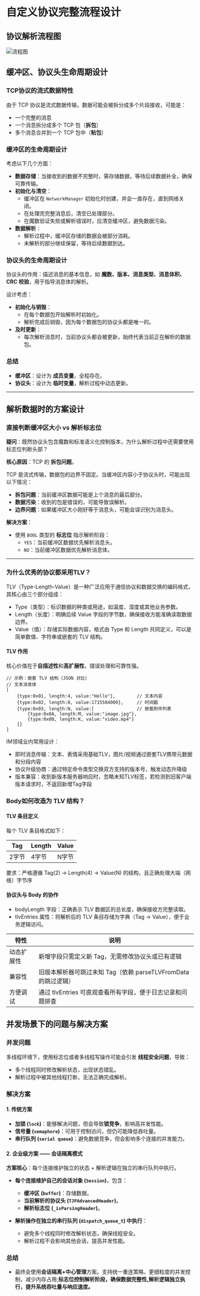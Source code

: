 # 自定义协议完整流程设计

## 协议解析流程图

![流程图](./协议解析流程图.png)

## 缓冲区、协议头生命周期设计

### TCP协议的流式数据特性

由于 TCP 协议是流式数据传输，数据可能会被拆分成多个片段接收，可能是：
- 一个完整的消息
- 一个消息拆分成多个 TCP 包（**拆包**）
- 多个消息合并到一个 TCP 包中（**粘包**）

### 缓冲区的生命周期设计

考虑以下几个方面：

- **数据存储**：当接收到的数据不完整时，需存储数据，等待后续数据补全，确保可靠传输。
- **初始化与清空**：
  - 缓冲区在 `NetworkManager` 初始化时创建，并会一直存在，直到网络关闭。
  - 在处理完完整消息后，清空已处理部分。
  - 在魔数验证失败或解析错误时，应清空缓冲区，避免数据污染。
- **数据解析**：
  - 解析过程中，缓冲区存储的数据会被部分消耗。
  - 未解析的部分继续保留，等待后续数据到达。

### 协议头的生命周期设计

协议头的作用：描述消息的基本信息，如 **魔数、版本、消息类型、消息体积、CRC 校验**，用于指导消息体的解析。

设计考虑：

- **初始化与销毁**：
  - 在每个数据包开始解析时初始化。
  - 解析完成后销毁，因为每个数据包的协议头都是唯一的。
- **及时更新**：
  - 每次解析消息时，当前协议头都会被更新，始终代表当前正在解析的数据包。

### 总结

- **缓冲区**：设计为 **成员变量**，全程存在。
- **协议头**：设计为 **临时变量**，解析过程中动态更新。

---

## 解析数据时的方案设计

### 直接判断缓冲区大小 vs 解析标志位

**疑问**：既然协议头包含魔数和标准语义化控制版本，为什么解析过程中还需要使用标志位判断头部？

**核心原因**：TCP 的 **拆包问题**。

TCP 是流式传输，数据包的边界不固定。当缓冲区内容小于协议头时，可能出现以下情况：

- **拆包问题**：当前缓冲区数据可能是上个消息的最后部分。
- **数据污染**：收到的包是错误的，可能导致误解析。
- **边界问题**：如果缓冲区大小刚好等于消息头，可能会误识别为消息头。

**解决方案**：

- 使用 `BOOL` 类型的 **标志位** 指示解析阶段：
  - `YES`：当前缓冲区数据优先解析消息头。
  - `NO`：当前缓冲区数据优先解析消息体。

---
### 为什么优秀的协议都采用TLV？
TLV（Type-Length-Value）是一种广泛应用于通信协议和数据交换的编码格式，其核心由三个部分组成：

- Type（类型）：标识数据的种类或用途，如温度、湿度或其他业务参数。
- Length（长度）：明确后续 Value 字段的字节数，确保接收方能准确读取数据边界。
- Value（值）：存储实际数据内容，格式由 Type 和 Length 共同定义，可以是简单数值、字符串或嵌套的 TLV 结构。

#### **TLV 作用**
核心价值在于**自描述性**和**高扩展性**，错误处理和可靠性强。

```objc
// 示例：嵌套 TLV 结构（JSON 对比）
// 文本消息体
[
    {type:0x01, length:4, value:"Hello"},        // 文本内容
    {type:0x02, length:8, value:1715584000},     // 时间戳
    {type:0x03, length:N, value:[                // 嵌套附件列表
        {type:0x0A, length:M, value:"image.jpg"},
        {type:0x0B, length:K, value:"video.mp4"}
    ]}
]

```

IM领域业内常用设计：

- 即时消息传输：文本、表情采用基础TLV，图片/视频通过嵌套TLV携带元数据和分段内容
- 协议升级协商：通过特定命令类型交换双方支持的版本号，触发动态升降级
- 版本兼容：收到新版本服务器响应时，忽略未知TLV标签，若检测到旧客户端版本请求时，不返回新增Tag字段



### Body如何改造为 TLV 结构？

#### **TLV 条目定义**

每个 TLV 条目格式如下：

| Tag  | Length | Value |
| ---- | ------ | ----- |
| 2字节| 4字节    | N字节  |

要求：严格遵循 Tag(2) → Length(4) → Value(N) 的结构，且正确处理大端（网络）字节序

#### 协议头与 Body 的协作
- bodyLength 字段：正确表示 TLV 数据区的总长度，确保接收方完整读取。
- tlvEntries 属性：将解析后的 TLV 条目存储为字典（Tag → Value），便于业务逻辑访问。

| 特性 | 说明 |
| ------ | ------ |
| 动态扩展性 | 新增字段只需定义新 Tag，无需修改协议头或已有逻辑 |
| 兼容性 | 旧版本解析器可跳过未知 Tag（依赖 parseTLVFromData 的跳过逻辑） |
| 方便调试 | 通过 tlvEntries 可直观查看所有字段，便于日志记录和问题排查 |



## 并发场景下的问题与解决方案

### 并发问题

多线程环境下，使用标志位或者多线程写操作可能会引发 **线程安全问题**，导致：
- 多个线程同时修改解析状态，出现状态错乱。
- 解析过程中被其他线程打断，无法正确完成解析。

### 解决方案

#### 1. 传统方案
- **加锁 (`lock`)**：能够解决问题，但会导致**锁竞争**，影响高并发性能。
- **信号量 (`semaphore`)**：可用于控制访问，但仍可能降低吞吐量。
- **串行队列 (`serial queue`)**：避免数据竞争，但会影响多个连接的并发能力。

#### 2. 企业级方案 —— **会话隔离模式**

**方案核心**：每个连接维护独立的状态 + 解析逻辑在独立的串行队列中执行。

- **每个连接维护自己的会话对象 (`Session`)**，包含：
  - **缓冲区 (`buffer`)**：存储数据。
  - **当前解析的协议头 (`TJPAdvancedHeader`)**。
  - **解析标志位 (`_isParsingHeader`)**。

- **解析操作在独立的串行队列 (`dispatch_queue_t`) 中执行**：
  - 避免多个线程同时修改解析状态，确保线程安全。
  - 解析过程不会影响其他会话，提高并发性能。

### **总结**
- 最终会使用**会话隔离+中心管理**方案。支持统一重连策略，更细粒度的并发控制，减少内存占用;**标志位控制解析阶段，确保数据完整性,解析逻辑独立执行，提升系统吞吐量与响应速度。**

